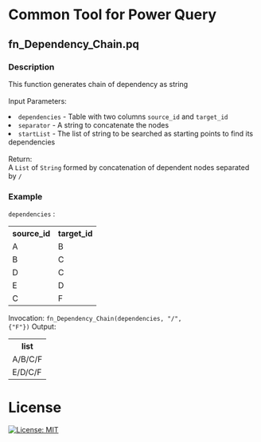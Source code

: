# Common Tool for Power Query
## fn_Dependency_Chain.pq
### Description
This function generates chain of dependency as string
<br><br>Input Parameters:
<li><code>dependencies</code> - Table with two columns <code>source_id</code> and <code>target_id</code></li>
<li><code>separator</code> - A string to concatenate the nodes</li>
<li><code>startList</code> - The list of string to be searched as starting points to find its dependencies </li>
<br> Return:
<br>A <code>List</code> of <code>String</code> formed by concatenation of dependent nodes separated by <code>/</code>

### Example
<code>dependencies</code> :
<table>
  <tr><th>source_id</th><th>target_id</th></tr>
  <tr><td>A</td><td>B</td></tr>
  <tr><td>B</td><td>C</td></tr>
  <tr><td>D</td><td>C</td></tr>
  <tr><td>E</td><td>D</td></tr>
  <tr><td>C</td><td>F</td></tr>
</table>

Invocation: <code>fn_Dependency_Chain(dependencies, "/", {"F"})</code>
Output: 
<table>
  <tr><th>list</th></tr>
  <tr><td>A/B/C/F</td></tr>
  <tr><td>E/D/C/F</td></tr>
</table>

# License
[![License: MIT](https://img.shields.io/badge/License-MIT-yellow.svg)](https://opensource.org/licenses/MIT)

